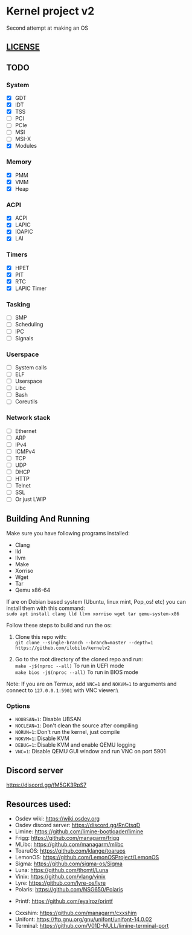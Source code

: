 # Kernel project v2
Second attempt at making an OS

## [LICENSE](LICENSE)

## TODO

### System
- [x] GDT
- [x] IDT
- [x] TSS
- [ ] PCI
- [ ] PCIe
- [ ] MSI
- [ ] MSI-X
- [x] Modules

### Memory
- [x] PMM
- [x] VMM
- [x] Heap

### ACPI
- [x] ACPI
- [x] LAPIC
- [x] IOAPIC
- [x] LAI

<!-- ### Device drivers
#### Audio
- [ ] PC speaker
- [ ] AC97
- [ ] SB16

#### I/O
- [ ] PS/2 Keyboard
- [ ] PS/2 Mouse
- [x] COM

#### VMs
- [ ] VMWare Tools
- [ ] VBox Guest Additions
- [ ] Virtio

#### Storage
- [ ] FDC
- [ ] IDE
- [ ] SATA
- [ ] NVMe
- [ ] Virtio block

#### Network
- [ ] RTL8139
- [ ] RTL8169
- [ ] E1000
- [ ] Virtio network

#### USB
- [ ] UHCI
- [ ] OHCI
- [ ] EHCI
- [ ] XHCI -->

### Timers
- [x] HPET
- [x] PIT
- [x] RTC
- [x] LAPIC Timer

### Tasking
- [ ] SMP
- [ ] Scheduling
- [ ] IPC
- [ ] Signals

<!-- ### Partition tables
- [ ] MBR
- [ ] GPT -->

<!-- ### Filesystems
- [ ] VFS
- [ ] TMPFS
- [ ] DEVFS
- [ ] Initrd
- [ ] Echfs
- [ ] SFS
- [ ] Ext2
- [ ] Fat32
- [ ] ISO9660
- [ ] NTFS -->

### Userspace
- [ ] System calls
- [ ] ELF
- [ ] Userspace
- [ ] Libc
- [ ] Bash
- [ ] Coreutils

### Network stack
- [ ] Ethernet
- [ ] ARP
- [ ] IPv4
- [ ] ICMPv4
- [ ] TCP
- [ ] UDP
- [ ] DHCP
- [ ] HTTP
- [ ] Telnet
- [ ] SSL
- [ ] Or just LWIP

## Building And Running

Make sure you have following programs installed:
* Clang
* lld
* llvm
* Make
* Xorriso
* Wget
* Tar
* Qemu x86-64
<!-- * libboost-iostreams-dev (To ILAR instead of TAR) -->

If are on Debian based system (Ubuntu, linux mint, Pop_os! etc) you can install them with this command:\
```sudo apt install clang lld llvm xorriso wget tar qemu-system-x86```

Follow these steps to build and run the os:
1. Clone this repo with:\
``git clone --single-branch --branch=master --depth=1 https://github.com/ilobilo/kernelv2``

2. Go to the root directory of the cloned repo and run:\
``make -j$(nproc --all)`` To run in UEFI mode\
``make bios -j$(nproc --all)`` To run in BIOS mode

Note: If you are on Termux, add ``VNC=1`` and ``NOKVM=1`` to arguments and connect to ``127.0.0.1:5901`` with VNC viewer:\

### Options
<!-- * ``USEILAR=1``: Use ILAR archive format for initrd instead of USTAR -->
* ``NOUBSAN=1``: Disable UBSAN
* ``NOCLEAN=1``: Don't clean the source after compiling
* ``NORUN=1``: Don't run the kernel, just compile
* ``NOKVM=1``: Disable KVM
* ``DEBUG=1``: Disable KVM and enable QEMU logging
* ``VNC=1``: Disable QEMU GUI window and run VNC on port 5901

## Discord server
https://discord.gg/fM5GK3RpS7

## Resources used:
* Osdev wiki: https://wiki.osdev.org
* Osdev discord server: https://discord.gg/RnCtsqD
* Limine: https://github.com/limine-bootloader/limine
* Frigg: https://github.com/managarm/frigg
* MLibc: https://github.com/managarm/mlibc
* ToaruOS: https://github.com/klange/toaruos
* LemonOS: https://github.com/LemonOSProject/LemonOS
* Sigma: https://github.com/sigma-os/Sigma
* Luna: https://github.com/thomtl/Luna
* Vinix: https://github.com/vlang/vinix
* Lyre: https://github.com/lyre-os/lyre
* Polaris: https://github.com/NSG650/Polaris
<!-- * Ilar: https://github.com/ilobilo/ilar -->
* Printf: https://github.com/eyalroz/printf
<!-- * Scalable Font 2: https://gitlab.com/bztsrc/scalable-font2 -->
<!-- * CWalk: https://github.com/likle/cwalk -->
* Cxxshim: https://github.com/managarm/cxxshim
* Unifont: https://ftp.gnu.org/gnu/unifont/unifont-14.0.02
* Terminal: https://github.com/V01D-NULL/limine-terminal-port
